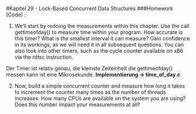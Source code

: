 #Kapitel 29 - Lock-Based Concurrent Data Structures 
###Homework (Code) :

1. We’ll start by redoing the measurements within this chapter. Use
the call gettimeofday() to measure time within your program.
How accurate is this timer? What is the smallest interval it can measure? Gain confidence in its workings, as we will need it in all subsequent questions. You can also look into other timers, such as the
cycle counter available on x86 via the rdtsc instruction.

Der Timer ist relativ genau, die kleinste Zeiteinheit die gettimeofday()
messen kann ist eine Mikrosekunde. **Implementierung -> time_of_day.c**

2. Now, build a simple concurrent counter and measure how long it
   takes to increment the counter many times as the number of threads
   increases. How many CPUs are available on the system you are
   using? Does this number impact your measurements at all?

